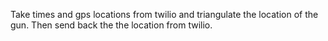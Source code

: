 Take times and gps locations from twilio and triangulate the location of the gun. Then send back the the location from twilio. 
